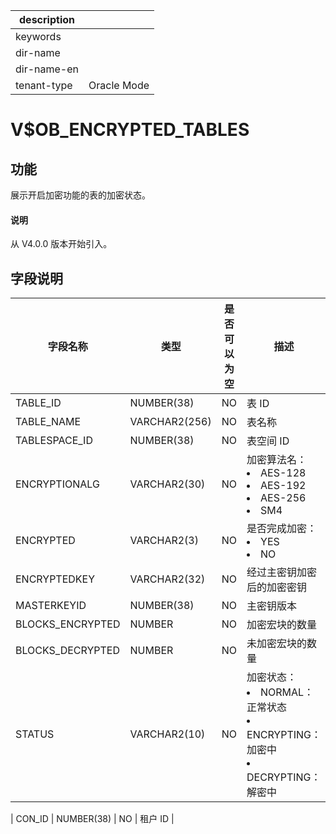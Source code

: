 |description||
|---|---|
|keywords||
|dir-name||
|dir-name-en||
|tenant-type|Oracle Mode|

# V$OB_ENCRYPTED_TABLES

## 功能

展示开启加密功能的表的加密状态。

<main id="notice" type='explain'>
  <h4>说明</h4>
  <p>从 V4.0.0 版本开始引入。</p>
</main>

## 字段说明

|     **字段名称**     |    **类型**     | **是否可以为空** |                       **描述**                       |
|------------------|---------------|------------|------------------------------------------------------------------------------------|
| TABLE_ID         | NUMBER(38)    | NO         | 表 ID                                               |
| TABLE_NAME       | VARCHAR2(256) | NO         | 表名称                                                |
| TABLESPACE_ID    | NUMBER(38)    | NO         | 表空间 ID                                             |
| ENCRYPTIONALG    | VARCHAR2(30)  | NO         | 加密算法名： <li> AES-128   <li> AES-192   <li> AES-256   <li> SM4    |
| ENCRYPTED        | VARCHAR2(3)   | NO         | 是否完成加密： <li> YES   <li> NO               |
| ENCRYPTEDKEY     | VARCHAR2(32)  | NO         | 经过主密钥加密后的加密密钥                                      |
| MASTERKEYID      | NUMBER(38)    | NO         | 主密钥版本                                              |
| BLOCKS_ENCRYPTED | NUMBER        | NO         | 加密宏块的数量                                            |
| BLOCKS_DECRYPTED | NUMBER        | NO         | 未加密宏块的数量                                           |
| STATUS           | VARCHAR2(10)  | NO         | 加密状态： <li> NORMAL：正常状态   <li> ENCRYPTING：加密中   <li> DECRYPTING：解密中                            |

| CON_ID        | NUMBER(38)         | NO         | 租户 ID                                              |
